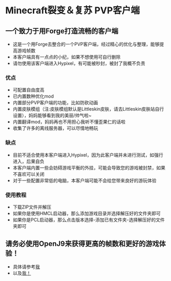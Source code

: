 # Minecraft裂变＆复苏 PVP客户端
## 一个致力于用Forge打造流畅的客户端
* 这是一个用Forge去整合的一个PVP客户端，经过精心的优化与整理，能够提高游戏帧数
* 本客户端具有一点点的小纪，如果不想使用可自行删除
* 请勿使用该客户端进入Hypixel，有可能被秒封，被封了我概不负责
### 优点
* 可配置自由度高
* 已内置数种优化mod
* 内置部分PVP客户端的功能，比如防砍动画
* 内置皮肤模组（注:皮肤模组默认是Littleskin皮肤，请去Littleskin皮肤站自行设置），妈妈能够看到我的美丽/帅气啦~
* 内置翻译mod，妈妈再也不用担心我听不懂歪果仁的话啦
* 收集了许多的离线服务器，可以尽情地畅玩
### 缺点
* 目前不适合使用本客户端进入Hypixel，因为此客户端并未进行测试，如强行进入，后果自负
* 本客户端内置一些会妨碍游戏平衡的外挂，可能会导致您的游戏被封禁，如果不喜欢可以关闭
* 对于一些配置非常低的电脑，本客户端可能不会给您带来良好的游玩体验
### 使用教程
* 下载ZIP文件并解压
* 如果你是使用HMCL启动器，那么添加游戏目录并选择解压好的文件夹即可
* 如果你是PCL启动器，那么点击版本选择-添加已有文件夹-选择解压好的文件夹即可
## 请务必使用OpenJ9来获得更高的帧数和更好的游戏体验！
* 具体请参考[我](https://www.mcbbs.net/thread-847020-1-1.html)
* 以及[我！](https://www.mcbbs.net/thread-899289-1-1.html)
